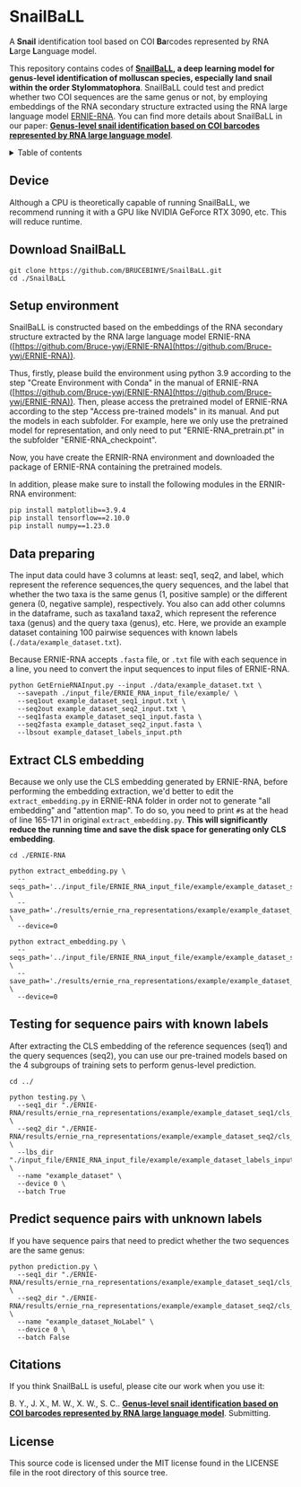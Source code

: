 # SnailBaLL
A **Snail** identification tool based on COI **Ba**rcodes represented by RNA **L**arge **L**anguage model.

This repository contains codes of **[SnailBaLL](), a deep learning model for genus-level identification of molluscan species, especially land snail within the order Stylommatophora**. SnailBaLL could test and predict whether two COI sequences are the same genus or not, by employing embeddings of the RNA secondary structure extracted using the RNA large language model [ERNIE-RNA](https://github.com/Bruce-ywj/ERNIE-RNA). You can find more details about SnailBaLL in our paper: [**Genus-level snail identification based on COI barcodes represented by RNA large language model**]().



</details>

<details><summary>Table of contents</summary>

- [Device](#Device)
- [Download SnailBaLL](#Download_SnailBaLL)
- [Setup Environment](#Setup_Environment)
- [Data preparing](#Data_preparing)
- [Extract CLS embedding](#Extract_CLS_embedding)
- [Testing for sequence pairs with known labels](Testing_for_sequence_pairs_with_known_labels)
- [Predict sequence pairs with unknown labels](Predict_sequence_pairs_with_unknown_labels)
- [Citations](#Citations)
- [License](#License)
</details>


## Device

Although a CPU is theoretically capable of running SnailBaLL, we recommend running it with a GPU like NVIDIA GeForce RTX 3090, etc. This will reduce runtime.

## Download SnailBaLL

```
git clone https://github.com/BRUCEBINYE/SnailBaLL.git
cd ./SnailBaLL
```

## Setup environment

SnailBaLL is constructed based on the embeddings of the RNA secondary structure extracted by the RNA large language model ERNIE-RNA ([https://github.com/Bruce-ywj/ERNIE-RNA](https://github.com/Bruce-ywj/ERNIE-RNA)).

Thus, firstly, please build the environment using python 3.9 according to the step "Create Environment with Conda" in the manual of ERNIE-RNA ([https://github.com/Bruce-ywj/ERNIE-RNA](https://github.com/Bruce-ywj/ERNIE-RNA)). Then, please access the pretrained model of ERNIE-RNA according to the step "Access pre-trained models" in its manual. And put the models in each subfolder. For example, here we only use the pretrained model for representation, and only need to put 
"ERNIE-RNA_pretrain.pt" in the subfolder "ERNIE-RNA_checkpoint".

Now, you have create the ERNIR-RNA environment and downloaded the package of ERNIE-RNA containing the pretrained models.

In addition, please make sure to install the following modules in the ERNIR-RNA environment:

```
pip install matplotlib==3.9.4
pip install tensorflow==2.10.0
pip install numpy==1.23.0
```


## Data preparing

The input data could have 3 columns at least: seq1, seq2, and label, which represent the reference sequences,the query sequences, and the label that whether the two taxa is the same genus (1, positive sample) or the different genera (0, negative sample), respectively. You also can add other columns in the dataframe, such as taxa1and taxa2, which represent the reference taxa (genus) and the query taxa (genus), etc. Here, we provide an example dataset containing 100 pairwise sequences with known labels (`./data/example_dataset.txt`).

Because ERNIE-RNA accepts `.fasta` file, or `.txt` file with each sequence in a line, you need to convert the input sequences to input files of ERNIE-RNA.

```
python GetErnieRNAInput.py --input ./data/example_dataset.txt \
  --savepath ./input_file/ERNIE_RNA_input_file/example/ \
  --seq1out example_dataset_seq1_input.txt \
  --seq2out example_dataset_seq2_input.txt \
  --seq1fasta example_dataset_seq1_input.fasta \
  --seq2fasta example_dataset_seq2_input.fasta \
  --lbsout example_dataset_labels_input.pth
```

## Extract CLS embedding

Because we only use the CLS embedding generated by ERNIE-RNA, before performing the embedding extraction, we'd better to edit the `extract_embedding.py` in ERNIE-RNA folder in order not to generate "all embedding" and "attention map". To do so, you need to print `#`s at the head of line 165-171 in original `extract_embedding.py`. **This will significantly reduce the running time and save the disk space for generating only CLS embedding**.

```
cd ./ERNIE-RNA

python extract_embedding.py \
  --seqs_path='../input_file/ERNIE_RNA_input_file/example/example_dataset_seq1_input.txt' \
  --save_path='./results/ernie_rna_representations/example/example_dataset_seq1/' \
  --device=0

python extract_embedding.py \
  --seqs_path='../input_file/ERNIE_RNA_input_file/example/example_dataset_seq2_input.txt' \
  --save_path='./results/ernie_rna_representations/example/example_dataset_seq2/' \
  --device=0
```

## Testing for sequence pairs with known labels

After extracting the CLS embedding of the reference sequences (seq1) and the query sequences (seq2), you can use our pre-trained models based on the 4 subgroups of training sets to perform genus-level prediction.

```
cd ../

python testing.py \
  --seq1_dir "./ERNIE-RNA/results/ernie_rna_representations/example/example_dataset_seq1/cls_embedding.npy" \
  --seq2_dir "./ERNIE-RNA/results/ernie_rna_representations/example/example_dataset_seq2/cls_embedding.npy" \
  --lbs_dir "./input_file/ERNIE_RNA_input_file/example/example_dataset_labels_input.pth" \
  --name "example_dataset" \
  --device 0 \
  --batch True
```



## Predict sequence pairs with unknown labels

If you have sequence pairs that need to predict whether the two sequences are the same genus:

```
python prediction.py \
  --seq1_dir "./ERNIE-RNA/results/ernie_rna_representations/example/example_dataset_seq1/cls_embedding.npy" \
  --seq2_dir "./ERNIE-RNA/results/ernie_rna_representations/example/example_dataset_seq2/cls_embedding.npy" \
  --name "example_dataset_NoLabel" \
  --device 0 \
  --batch False
```


## Citations

If you think SnailBaLL is useful, please cite our work when you use it:

B. Y., J. X., M. W., X. W., S. C.. [**Genus-level snail identification based on COI barcodes represented by RNA large language model**](https://doi.org/10.5281/zenodo.17364173). Submitting. 


## License

This source code is licensed under the MIT license found in the LICENSE file in the root directory of this source tree.
